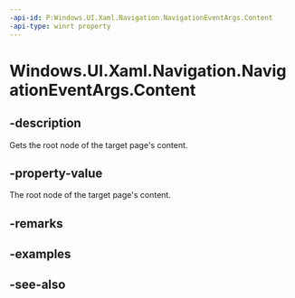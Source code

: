 ```yaml
---
-api-id: P:Windows.UI.Xaml.Navigation.NavigationEventArgs.Content
-api-type: winrt property
---
```


<!-- Property syntax
public object Content { get; }
-->

# Windows.UI.Xaml.Navigation.NavigationEventArgs.Content

## -description
Gets the root node of the target page's content.



## -property-value
The root node of the target page's content.

## -remarks

## -examples

## -see-also
